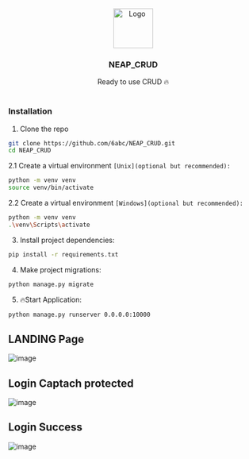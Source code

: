<br/>
<p align="center">
  <a href="https://github.com/6abc/VisualizeCSV">
    <img src="https://avatars.githubusercontent.com/u/97246854?v=4" alt="Logo" width="80" height="80">
  </a>

  <h3 align="center">NEAP_CRUD</h3>

  <p align="center">
    Ready to use CRUD 🔥
    <br/>
    <br/>
  </p>
</p>

### Installation
1. Clone the repo
```sh
git clone https://github.com/6abc/NEAP_CRUD.git
cd NEAP_CRUD
```
2.1 Create a virtual environment `[Unix](optional but recommended):`
```sh
python -m venv venv
source venv/bin/activate
```
2.2 Create a virtual environment `[Windows](optional but recommended):`
```sh
python -m venv venv
.\venv\Scripts\activate
```
3. Install project dependencies:
```sh
pip install -r requirements.txt
```
4. Make project migrations:
```sh
python manage.py migrate
```
5. 🔥Start Application:
```sh
python manage.py runserver 0.0.0.0:10000
```

## LANDING Page
![image](https://github.com/6abc/NEAP_CRUD/assets/97246854/ed6344c3-c518-4641-9e54-b72889c7c7b2)

## Login Captach protected
![image](https://github.com/6abc/NEAP_CRUD/assets/97246854/877288de-5d0a-4518-8a2f-4659e2a11d4f)

## Login Success
![image](https://github.com/6abc/NEAP_CRUD/assets/97246854/25c2c5f4-960d-46f6-9d1a-866a35bd74b2)

